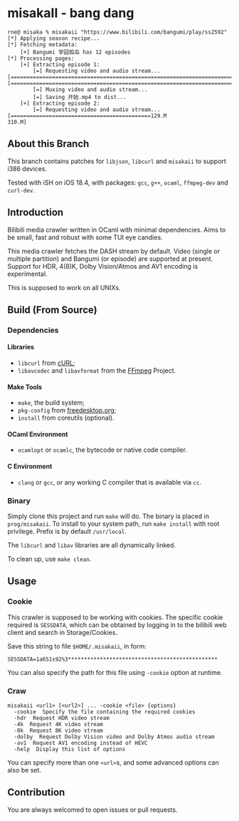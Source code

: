 # misakaII - bang dang

```
rne@ misaka % misakaii "https://www.bilibili.com/bangumi/play/ss2592"
[*] Applying season recipe...
[*] Fetching metadata:
    [+] Bangumi 学园孤岛 has 12 episodes
[*] Processing pages:
    [+] Extracting episode 1:
        [=] Requesting video and audio stream...
[====================================================================================================================130.M]
[====================================================================================================================29.6M]
        [=] Muxing video and audio stream...
        [=] Saving 开始.mp4 to dist...
    [+] Extracting episode 2:
        [=] Requesting video and audio stream...
[============================================129.M                                                                   310.M]
```

## About this Branch

This branch contains patches for `libjson`, `libcurl` and `misakaii` to support i386 devices.

Tested with iSH on iOS 18.4, with packages: `gcc`, `g++`, `ocaml`, `ffmpeg-dev` and `curl-dev`.

## Introduction

Bilibili media crawler written in OCaml with minimal dependencies. Aims to be small,
fast and robust with some TUI eye candies.

This media crawler fetches the DASH stream by default. Video (single or multiple partition)
and Bangumi (or episode) are supported at present. Support for HDR, 4(8)K, Dolby Vision/Atmos
and AV1 encoding is experimental.

This is supposed to work on all UNIXs.

## Build (From Source)

### Dependencies

#### Libraries

- `libcurl` from [cURL](https://curl.se/docs/manpage.html);
- `libavcodec` and `libavformat` from the [FFmpeg](https://ffmpeg.org) Project.

#### Make Tools

- `make`, the build system;
- `pkg-config` from [freedesktop.org](https://www.freedesktop.org/wiki/Software/pkg-config/);
- `install` from coreutils (optional).

#### OCaml Environment

- `ocamlopt` or `ocamlc`, the bytecode or native code compiler.

#### C Environment

- `clang` or `gcc`, or any working C compiler that is available via `cc`.

### Binary

Simply clone this project and run `make` will do. The binary is placed in `prog/misakaii`.
To install to your system path, run `make install` with root privilege. Prefix is by default
`/usr/local`.

The `libcurl` and `libav` libraries are all dynamically linked.

To clean up, use `make clean`.

## Usage

### Cookie

This crawler is supposed to be working with cookies. The specific cookie required is `SESSDATA`,
which can be obtained by logging in to the bilibili web client and search in Storage/Cookies.

Save this string to file `$HOME/.misakaii`, in form:

```
SESSDATA=1a651s92%3***********************************************
```

You can also specify the path for this file using `-cookie` option at runtime.

### Craw

```
misakaii <url1> [<url2>] ... -cookie <file> {options}
  -cookie  Specify the file containing the required cookies
  -hdr  Request HDR video stream
  -4k  Request 4K video stream
  -8k  Request 8K video stream
  -dolby  Request Dolby Vision video and Dolby Atmos audio stream
  -av1  Request AV1 encoding instead of HEVC
  -help  Display this list of options
```

You can specify more than one `<url>`s, and some advanced options can also be set.

## Contribution

You are always welcomed to open issues or pull requests.

